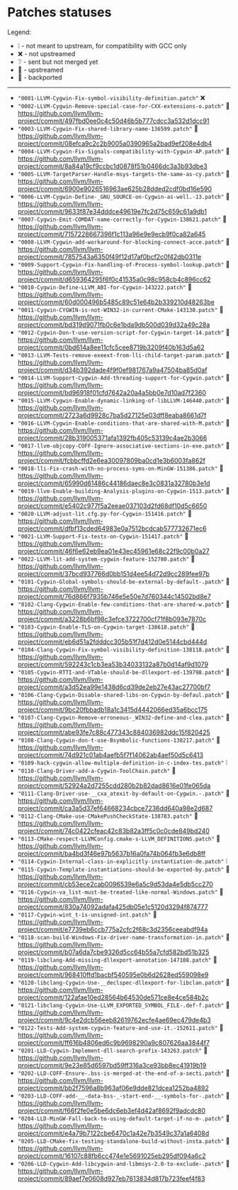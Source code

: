 # Patches statuses

Legend:

- :grey_exclamation: - not meant to upstream, for compatibility with GCC only
- :x: - not upstreamed
- :grey_question: - sent but not merged yet
- :arrow_up_small:  - upstreamed
- :arrow_down_small:  - backported

-----

- `"0001-LLVM-Cygwin-Fix-symbol-visibility-definition.patch"` :x:
- `"0002-LLVM-Cygwin-Remove-special-case-for-CXX-extensions-o.patch"` :arrow_up_small: https://github.com/llvm/llvm-project/commit/497fbd0ee0c4c50d46b5b777cdcc3a532d1dcc91
- `"0003-LLVM-Cygwin-Fix-shared-library-name-136599.patch"` :arrow_up_small: https://github.com/llvm/llvm-project/commit/08efca9c2c2b9005a0390965a2bad9ef208e4db4
- `"0004-LLVM-Cygwin-Fix-Signals-compatibility-with-Cygwin-AP.patch"` :arrow_up_small: https://github.com/llvm/llvm-project/commit/8a84a19cf9ccbc1d0878f51b0466dc3a3b93dbe3
- `"0005-LLVM-TargetParser-Handle-msys-targets-the-same-as-cy.patch"` :arrow_up_small: https://github.com/llvm/llvm-project/commit/6900e9026516963ae625b28dded2cdf0bd16e590
- `"0006-LLVM-Cygwin-Define-_GNU_SOURCE-on-Cygwin-as-well.-13.patch"` :arrow_up_small: https://github.com/llvm/llvm-project/commit/9633f87e34dddce49619e7fc2d75c659c61a9db1
- `"0007-Cygwin-Emit-COMDAT-name-correctly-for-Cygwin-138621.patch"` :arrow_down_small: https://github.com/llvm/llvm-project/commit/7157228667396f1c113a96e9e9ecb9f0ca82a645
- `"0008-LLVM-Cygwin-add-workaround-for-blocking-connect-acce.patch"` :arrow_up_small: https://github.com/llvm/llvm-project/commit/7857543a6350f49f12d17af0bcf2c0f42db0311e
- `"0009-Support-Cygwin-Fix-handling-of-Process-symbol-lookup.patch"` :arrow_up_small: https://github.com/llvm/llvm-project/commit/d659364295f6f0c41535a0c98c958cb4c896cc62
- `"0010-Cygwin-Define-LLVM_ABI-for-Cygwin-143222.patch"` :arrow_down_small: https://github.com/llvm/llvm-project/commit/60d000496b5485c89c51e64b2b339210d48263be
- `"0011-Cygwin-CYGWIN-is-not-WIN32-in-current-CMake-143130.patch"` :arrow_down_small: https://github.com/llvm/llvm-project/commit/bd319d9071fb0c6e1bda9db500d039d32a49c28a
- `"0012-Cygwin-Don-t-use-version-script-for-Cygwin-target-14.patch"` :arrow_down_small: https://github.com/llvm/llvm-project/commit/0bd614a8ee11cfc5cee8719b3209f40b163d5a62
- `"0013-LLVM-Tests-remove-exeext-from-lli-child-target-param.patch"` :arrow_down_small: https://github.com/llvm/llvm-project/commit/d34b392dade4f9f0ef981767a9a47504ba85d0af
- `"0014-LLVM-Support-Cygwin-Add-threading-support-for-Cygwin.patch"` :arrow_down_small: https://github.com/llvm/llvm-project/commit/bd96918f01cfd7642a20a4a5bb0e7d10ad7f2360
- `"0015-LLVM-Cygwin-Enable-dynamic-linking-of-libLLVM-146440.patch"` :arrow_down_small: https://github.com/llvm/llvm-project/commit/2723a6d9928c7ba5d27125e03dff8eaba8661d7f
- `"0016-LLVM-Cygwin-Enable-conditions-that-are-shared-with-M.patch"` :arrow_up_small: https://github.com/llvm/llvm-project/commit/28b319005371afa1392fb405c53139c4ae2b3066
- `"0017-llvm-objcopy-COFF-Ignore-associative-sections-in-exe.patch"` :arrow_up_small: https://github.com/llvm/llvm-project/commit/fcbbcffd2e6ea30097809ba0cd1e3b6003fa862f
- `"0018-lli-Fix-crash-with-no-process-syms-on-MinGW-151386.patch"` :arrow_up_small: https://github.com/llvm/llvm-project/commit/65990d61486c44186daec8e3c0831a32780b3e1d
- `"0019-llvm-Enable-building-Analysis-plugins-on-Cygwin-1513.patch"` :arrow_up_small: https://github.com/llvm/llvm-project/commit/e5402c977f5a2eeae037103d2fd68df10d5c6650
- `"0020-LLVM-adjust-lit.cfg.py-for-Cygwin-151416.patch"` :arrow_up_small: https://github.com/llvm/llvm-project/commit/dfbf13cded64983e0a7512bcdcab577732671ec6
- `"0021-LLVM-Support-Fix-tests-on-Cygwin-151417.patch"` :arrow_up_small: https://github.com/llvm/llvm-project/commit/46f6e62eb9ea01e43ec45961e68c22f9c00b0a27
- `"0022-LLVM-lit-add-system-cygwin-feature-152780.patch"` :arrow_up_small: https://github.com/llvm/llvm-project/commit/37bcd937766d0bb151d4ee54d72d9cc289fee97b
- `"0101-Cygwin-Global-symbols-should-be-external-by-default-.patch"` :arrow_down_small: https://github.com/llvm/llvm-project/commit/76d866f7935b746e5e50e7d760344c14502bd8e7
- `"0102-Clang-Cygwin-Enable-few-conditions-that-are-shared-w.patch"` :arrow_up_small: https://github.com/llvm/llvm-project/commit/a3228b6bf98c3efce3722700cf71f8b093e7870c
- `"0103-Cygwin-Enable-TLS-on-Cygwin-target-138618.patch"` :arrow_down_small: https://github.com/llvm/llvm-project/commit/eb6d51a2fdddcc305b51f7d412d0e5144cbd444d
- `"0104-Clang-Cygwin-Fix-symbol-visibility-definition-138118.patch"` :arrow_up_small: https://github.com/llvm/llvm-project/commit/592243c1cb3ea53b34033132a87b0d14af9d1079
- `"0105-Cygwin-RTTI-and-VTable-should-be-dllexport-ed-139798.patch"` :arrow_down_small: https://github.com/llvm/llvm-project/commit/a3d52ea99e1438d6cd39de2eb27e43ac27700bf7
- `"0106-Clang-Cygwin-Disable-shared-libs-on-Cygwin-by-defaul.patch"` :arrow_up_small: https://github.com/llvm/llvm-project/commit/9bc20fbbadb18a1c3415d4442066ed35a6bcc175
- `"0107-Clang-Cygwin-Remove-erroneous-_WIN32-define-and-clea.patch"` :arrow_up_small: https://github.com/llvm/llvm-project/commit/abe93fe7c88c477343c884036982ddc15f820425
- `"0108-Clang-Cygwin-don-t-use-Bsymbolic-functions-138217.patch"` :arrow_up_small: https://github.com/llvm/llvm-project/commit/74d921c01ab4aefb5f7f14062ab4aef50d5c6413
- `"0109-hack-cygwin-allow-multiple-definition-in-c-index-tes.patch"` :grey_exclamation:
- `"0110-Clang-Driver-add-a-Cygwin-ToolChain.patch"` :arrow_up_small: https://github.com/llvm/llvm-project/commit/52924a2d7255cdd280b2b82dad8616e01fe065da
- `"0111-Clang-Driver-use-__cxa_atexit-by-default-on-Cygwin.-.patch"` :arrow_up_small: https://github.com/llvm/llvm-project/commit/ca3a5d37ef64668234cbce7236dd640a98e2d687
- `"0112-Clang-CMake-use-CMakePushCheckState-138783.patch"` :arrow_up_small: https://github.com/llvm/llvm-project/commit/74c0422cfeac42c83b82a3ff5c0c0cde849bd240
- `"0113-CMake-respect-LLVMConfig.cmake-s-LLVM_DEFINITIONS.patch"` :arrow_up_small: https://github.com/llvm/llvm-project/commit/ba4bd3f46e97b5637b16a0fa74b064fb3e6db8ff
- `"0114-Cygwin-Internal-class-in-explicitly-instantiation-de.patch"` :grey_exclamation:
- `"0115-Cygwin-Template-instantiations-should-be-exported-by.patch"` :arrow_down_small: https://github.com/llvm/llvm-project/commit/cb53ece2cab0096539e6a5c9d53da4e5db5cc270
- `"0116-Cygwin-va_list-must-be-treated-like-normal-Windows.patch"` :arrow_down_small: https://github.com/llvm/llvm-project/commit/830a74092adafa425db05e1c5120d3294f874777
- `"0117-Cygwin-wint_t-is-unsigned-int.patch"` :arrow_down_small: https://github.com/llvm/llvm-project/commit/e7739eb6ccb775a2cfc2f68c3d2356ceeabdf94a
- `"0118-scan-build-Windows-Fix-driver-name-transformation-in.patch"` :arrow_down_small: https://github.com/llvm/llvm-project/commit/b07a6da7cbe9326d5cc64b55a7cfd582bd51b325
- `"0119-libclang-Add-missing-dllexport-annotation-147108.patch"` :arrow_down_small: https://github.com/llvm/llvm-project/commit/968410ffd1bacbf540595e0b6d2628ed559098e9
- `"0120-libclang-Cygwin-Use-__declspec-dllexport-for-libclan.patch"` :arrow_down_small: https://github.com/llvm/llvm-project/commit/122afae10ed28564b64530de571ce8e4ce584b2c
- `"0121-libclang-Cygwin-Use-LLVM_EXPORTED_SYMBOL_FILE-.def-f.patch"` :arrow_down_small: https://github.com/llvm/llvm-project/commit/9c4e2dcb56eeb82619762ecfe4ae69ec479de4b3
- `"0122-Tests-Add-system-cygwin-feature-and-use-it.-152611.patch"` :arrow_up_small: https://github.com/llvm/llvm-project/commit/ff616b4806ed6c9b9698290a9c807626aa3844f7
- `"0201-LLD-Cygwin-Implement-dll-search-prefix-143263.patch"` :arrow_down_small: https://github.com/llvm/llvm-project/commit/9e23e85d6597bd59ff316a3ce93bb8ec41919b19
- `"0202-LLD-COFF-Ensure-.bss-is-merged-at-the-end-of-a-secti.patch"` :arrow_up_small: https://github.com/llvm/llvm-project/commit/bb2f7596a8b963af06e9dde821dcea1252ba4892
- `"0203-LLD-COFF-add-__-data-bss-_-start-end-__-symbols-for-.patch"` :arrow_up_small: https://github.com/llvm/llvm-project/commit/f66f2fe0e5be6dc6eb3ef4d42af8692f9adcdc80
- `"0204-LLD-MinGW-Fall-back-to-using-default-target-if-no-m-.patch"` :arrow_up_small: https://github.com/llvm/llvm-project/commit/e4a79b7122cbe6470c1a42e7b3549c37a1a6408d
- `"0205-LLD-CMake-fix-testing-standalone-build-without-insta.patch"` :arrow_up_small: https://github.com/llvm/llvm-project/commit/16107c88fb6cc474e1e5691025eb295df094a6c2
- `"0206-LLD-Cygwin-Add-libcygwin-and-libmsys-2.0-to-exclude-.patch"` :arrow_down_small: https://github.com/llvm/llvm-project/commit/89aef7e0608d927eb7613834d817b723feef4f83
